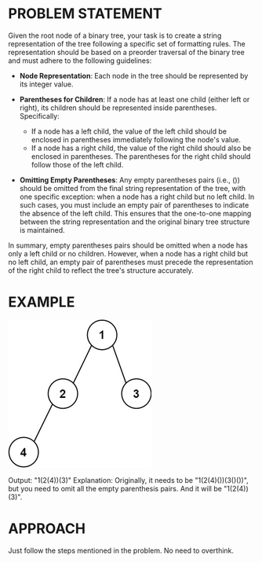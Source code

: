 # PROBLEM STATEMENT

Given the root node of a binary tree, your task is to create a string representation of the tree following a specific set of formatting rules. The representation should be based on a preorder traversal of the binary tree and must adhere to the following guidelines:

 - **Node Representation**: Each node in the tree should be represented by its integer value.

 - **Parentheses for Children**: If a node has at least one child (either left or right), its children should be represented inside parentheses. Specifically:

    - If a node has a left child, the value of the left child should be enclosed in parentheses immediately following the node's value.
    - If a node has a right child, the value of the right child should also be enclosed in parentheses. The parentheses for the right child should follow those of the left child.

 - **Omitting Empty Parentheses**: Any empty parentheses pairs (i.e., ()) should be omitted from the final string representation of the tree, with one specific exception: when a node has a right child but no left child. In such cases, you must include an empty pair of parentheses to indicate the absence of the left child. This ensures that the one-to-one mapping between the string representation and the original binary tree structure is maintained.

In summary, empty parentheses pairs should be omitted when a node has only a left child or no children. However, when a node has a right child but no left child, an empty pair of parentheses must precede the representation of the right child to reflect the tree's structure accurately.

# EXAMPLE

![alt text](image.png)

Output: "1(2(4))(3)"
Explanation: Originally, it needs to be "1(2(4)())(3()())", but you need to omit all the empty parenthesis pairs. And it will be "1(2(4))(3)".

# APPROACH

Just follow the steps mentioned in the problem. No need to overthink.

